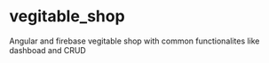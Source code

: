 # vegitable_shop
Angular and firebase vegitable shop with common functionalites like dashboad and CRUD
